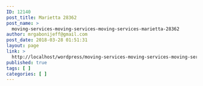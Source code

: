 ```yaml
---
ID: 12140
post_title: Marietta 28362
post_name: >
  moving-services-moving-services-moving-services-marietta-28362
author: mrgabonijeff@gmail.com
post_date: 2018-03-28 01:51:31
layout: page
link: >
  http://localhost/wordpress/moving-services-moving-services-moving-services-marietta-28362/
published: true
tags: [ ]
categories: [ ]
---
```

